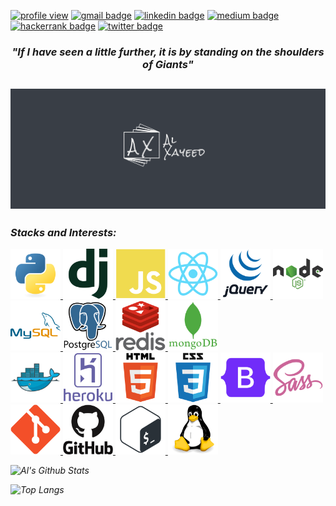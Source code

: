 [![profile view](https://komarev.com/ghpvc/?username=alxayeed&label=Profile%20views&color=0e75b6&style=flat)]()
[![gmail badge](https://img.shields.io/badge/Al%20Xayeed-30302f?style=flat&logo=gmail)](mailto:alxayeed@gmail.com)
[![linkedin badge](https://img.shields.io/badge/Abdullah%20Al%20Sayeed-30302f?style=flat&logo=linkedin)](https://www.linkedin.com/in/alxayeed/)
[![medium badge](https://img.shields.io/badge/Al%20Xayeed-30302f?style=flat&logo=medium)](https://medium.com/@alxayeed)
[![hackerrank badge](https://img.shields.io/badge/Abdullah%20Al%20Sayeed-30302f?style=flat&logo=hackerrank)](https://www.hackerrank.com/alxayeed)
[![twitter badge](https://img.shields.io/badge/Al%20Xayeed-30302f?style=flat&logo=twitter)](https://twitter.com/AlXayeed0)



<h3 align="center"><i>"If I have seen a little further, it is by standing on the shoulders of Giants"<i></h3>
 <!--![image](https://github.com/alxayeed/alxayeed/blob/master/Hi.gif)-->

## [![Al's header](https://github.com/alxayeed/alxayeed/blob/master/albanner.png)]()





<!-- <p align="left"> <a href="https://github.com/ryo-ma/github-profile-trophy"><img src="https://github-profile-trophy.vercel.app/?username=alxayeed" alt="alxayeed" /></a> </p> -->

<!--### Blogs posts-->
<!-- BLOG-POST-LIST:START -->
<!-- BLOG-POST-LIST:END -->
<!--
<p align="left">
<h3 align="left">Connect with me:</h3>
<a href="https://twitter.com/alxayeed0" target="blank"><img align="center" src="https://cdn.jsdelivr.net/npm/simple-icons@3.0.1/icons/twitter.svg" alt="alxayeed0" height="30" width="40" /></a>
<a href="https://linkedin.com/in/alxayeed" target="blank"><img align="center" src="https://cdn.jsdelivr.net/npm/simple-icons@3.0.1/icons/linkedin.svg" alt="alxayeed" height="30" width="40" /></a>
<a href="https://fb.com/alxayeed0" target="blank"><img align="center" src="https://cdn.jsdelivr.net/npm/simple-icons@3.0.1/icons/facebook.svg" alt="alxayeed0" height="30" width="40" /></a>
<a href="https://medium.com/@alxayeed" target="blank"><img align="center" src="https://cdn.jsdelivr.net/npm/simple-icons@3.0.1/icons/medium.svg" alt="@alxayeed" height="30" width="40" /></a>
</p>
-->

<h3 align="left">Stacks and Interests:</h3>
<p align="left">                                             
 <a href="https://www.python.org" target="_blank"> <img src="https://github.com/devicons/devicon/blob/master/icons/python/python-original.svg" alt="python" width="80" height="80"/> </a> 
  <a href="https://www.djangoproject.com/" target="_blank"> <img src="https://github.com/devicons/devicon/blob/master/icons/django/django-plain.svg" alt="django" width="80" height="80"/> </a>
<a href="https://developer.mozilla.org/en-US/docs/Web/JavaScript" target="_blank"> <img src="https://github.com/devicons/devicon/blob/master/icons/javascript/javascript-plain.svg" alt="javascript" width="80" height="80"/> </a> 
 <a href="https://reactjs.org/" target="_blank"> <img src="https://github.com/devicons/devicon/blob/master/icons/react/react-original.svg" alt="react" width="80" height="80"/> </a>
  <a href="https://jquery.com/" target="_blank"> <img src="https://github.com/devicons/devicon/blob/master/icons/jquery/jquery-original-wordmark.svg" alt="jQuery" width="80" height="80"/> </a> 
 <a href="https://www.w3schools.com/nodejs/nodejs_intro.asp" target="_blank"> <img src="https://github.com/devicons/devicon/blob/master/icons/nodejs/nodejs-original-wordmark.svg" alt="nodejs" width="80" height="80"/> </a> 
 <a href="https://www.mysql.com/" target="_blank"> <img src="https://github.com/devicons/devicon/blob/master/icons/mysql/mysql-original-wordmark.svg" alt="mysql" width="80" height="80"/> </a>
<a href="https://www.postgresql.org" target="_blank"> <img src="https://github.com/devicons/devicon/blob/master/icons/postgresql/postgresql-original-wordmark.svg" alt="postgresql" width="80" height="80"/> </a> 
 <a href="https://redis.io" target="_blank"> <img src="https://github.com/devicons/devicon/blob/master/icons/redis/redis-original-wordmark.svg" alt="redis" width="80" height="80"/> </a>
 <a href="https://www.tutorialspoint.com/mongodb/mongodb_overview.htm" target="_blank"> <img src="https://github.com/devicons/devicon/blob/master/icons/mongodb/mongodb-plain-wordmark.svg" alt="mongodb" width="80" height="80"/> </a> 
 <br>
   <a href="https://www.docker.com/" target="_blank"> <img src="https://github.com/devicons/devicon/blob/master/icons/docker/docker-original.svg" alt="docker" width="80" height="80"/> </a> 
  <a href="https://www.heroku.com/" target="_blank"> <img src="https://github.com/devicons/devicon/blob/master/icons/heroku/heroku-original-wordmark.svg" alt="heroku" width="80" height="80"/> </a> 
 <a href="https://www.w3.org/html/" target="_blank"> <img src="https://github.com/devicons/devicon/blob/master/icons/html5/html5-original-wordmark.svg" alt="html5" width="80" height="80"/> </a>
   <a href="https://www.w3schools.com/css/" target="_blank"> <img src="https://github.com/devicons/devicon/blob/master/icons/css3/css3-original-wordmark.svg" alt="css3" width="80" height="80"/> </a> 
  <a href="https://getbootstrap.com" target="_blank"> <img src="https://github.com/devicons/devicon/blob/master/icons/bootstrap/bootstrap-plain.svg" alt="bootstrap" width="80" height="80"/> </a>
   <a href="https://sass-lang.com/" target="_blank"> <img src="https://github.com/devicons/devicon/blob/master/icons/sass/sass-original.svg" alt="Sass" width="80" height="80"/> </a> 
  <a href="https://git-scm.com/" target="_blank"> <img src="https://github.com/devicons/devicon/blob/master/icons/git/git-plain.svg" alt="git" width="80" height="80"/> </a>
 <a href="https://git-scm.com/" target="_blank"> <img src="https://github.com/devicons/devicon/blob/master/icons/github/github-original-wordmark.svg" alt="github" width="80" height="80"/> </a>
  <a href="https://www.gnu.org/software/bash/" target="_blank"> <img src="https://github.com/devicons/devicon/blob/master/icons/bash/bash-plain.svg" alt="bash" width="80" height="80"/> </a> 
   <a href="https://www.linux.org/" target="_blank"> <img src="https://github.com/devicons/devicon/blob/master/icons/linux/linux-original.svg" alt="linux" width="80" height="80"/> </a> 

 
   <!--
   <a href="https://www.cprogramming.com/" target="_blank"> <img src="https://devicons.github.io/devicon/devicon.git/icons/c/c-original.svg" alt="c" width="40" height="40"/> </a> 
  <a href="https://www.w3schools.com/cpp/" target="_blank"> <img src="https://devicons.github.io/devicon/devicon.git/icons/cplusplus/cplusplus-original.svg" alt="cplusplus" width="40" height="40"/> </a> 
  <a href="https://www.java.com" target="_blank"> <img src="https://devicons.github.io/devicon/devicon.git/icons/java/java-original-wordmark.svg" alt="java" width="40" height="40"/> </a> 
-->
 

![Al's Github Stats](https://github-readme-stats.vercel.app/api?username=alxayeed&count_private=true&show_icons=true&theme=radical&include_all_commits=true)

![Top Langs](https://github-readme-stats.vercel.app/api/top-langs/?username=alxayeed&layout=compact)





<!--
![willianrod's wakatime stats](https://github-readme-stats.vercel.app/api/wakatime?username=@alxayeed)
I am Al Xayeed,you can call me Al  🤝<br>
I am a CSE graduate, trying my best to be better than yesterday.<br>
I don't just want to be developer,I Want to be an ***Engineer!***
-->


